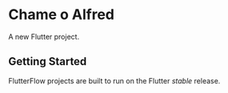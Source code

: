 # Chame o Alfred

A new Flutter project.

## Getting Started

FlutterFlow projects are built to run on the Flutter _stable_ release.

